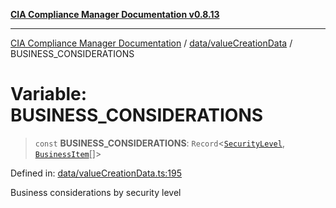 [**CIA Compliance Manager Documentation v0.8.13**](../../../README.md)

***

[CIA Compliance Manager Documentation](../../../modules.md) / [data/valueCreationData](../README.md) / BUSINESS\_CONSIDERATIONS

# Variable: BUSINESS\_CONSIDERATIONS

> `const` **BUSINESS\_CONSIDERATIONS**: `Record`\<[`SecurityLevel`](../../../types/cia/type-aliases/SecurityLevel.md), [`BusinessItem`](../../../types/businessImpact/interfaces/BusinessItem.md)[]\>

Defined in: [data/valueCreationData.ts:195](https://github.com/Hack23/cia-compliance-manager/blob/2f6ce8651c6fa9a0d9c8860576f0ee67ef038efd/src/data/valueCreationData.ts#L195)

Business considerations by security level
